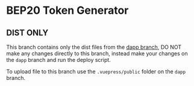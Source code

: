 # BEP20 Token Generator

## DIST ONLY
This branch contains only the dist files from the [dapp branch](https://github.com/bep20/bep20-generator/tree/dapp), DO NOT make any changes directly to this branch, instead make your changes on the `dapp` branch and run the deploy script.

To upload  file to this branch use the `.vuepress/public` folder on the `dapp` branch.

